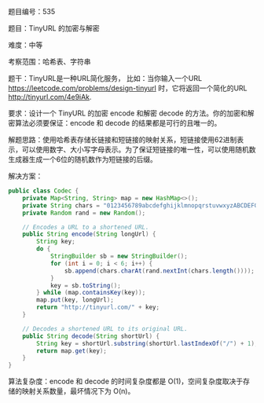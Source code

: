 题目编号：535

题目：TinyURL 的加密与解密

难度：中等

考察范围：哈希表、字符串

题干：TinyURL是一种URL简化服务， 比如：当你输入一个URL https://leetcode.com/problems/design-tinyurl 时，它将返回一个简化的URL http://tinyurl.com/4e9iAk.

要求：设计一个 TinyURL 的加密 encode 和解密 decode 的方法。你的加密和解密算法必须要保证：encode 和 decode 的结果都是可行的且唯一的。

解题思路：使用哈希表存储长链接和短链接的映射关系，短链接使用62进制表示，可以使用数字、大小写字母表示。为了保证短链接的唯一性，可以使用随机数生成器生成一个6位的随机数作为短链接的后缀。

解决方案：

```java
public class Codec {
    private Map<String, String> map = new HashMap<>();
    private String chars = "0123456789abcdefghijklmnopqrstuvwxyzABCDEFGHIJKLMNOPQRSTUVWXYZ";
    private Random rand = new Random();

    // Encodes a URL to a shortened URL.
    public String encode(String longUrl) {
        String key;
        do {
            StringBuilder sb = new StringBuilder();
            for (int i = 0; i < 6; i++) {
                sb.append(chars.charAt(rand.nextInt(chars.length())));
            }
            key = sb.toString();
        } while (map.containsKey(key));
        map.put(key, longUrl);
        return "http://tinyurl.com/" + key;
    }

    // Decodes a shortened URL to its original URL.
    public String decode(String shortUrl) {
        String key = shortUrl.substring(shortUrl.lastIndexOf("/") + 1);
        return map.get(key);
    }
}
```

算法复杂度：encode 和 decode 的时间复杂度都是 O(1)，空间复杂度取决于存储的映射关系数量，最坏情况下为 O(n)。